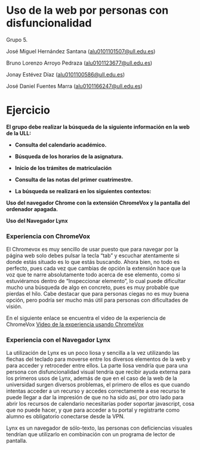 # **Uso de la web por personas con disfuncionalidad** 

Grupo 5.

José Miguel Hernández Santana
(alu0101101507@ull.edu.es)

Bruno Lorenzo Arroyo Pedraza
(alu0101123677@ull.edu.es)

Jonay Estévez Díaz
(alu0101100586@ull.edu.es)

José Daniel Fuentes Marra
(alu0101166247@ull.edu.es)


# Ejercicio
**El grupo debe realizar la búsqueda de la siguiente información en la web de la ULL:**

* **Consulta del calendario académico.**

* **Búsqueda de los horarios de la asignatura.** 

* **Inicio de los trámites de matriculación**

* **Consulta de las notas del primer cuatrimestre.**

* **La búsqueda se realizará en los siguientes contextos:**

**Uso del navegador Chrome con la extensión ChromeVox y la pantalla del ordenador apagada.**

**Uso del Navegador Lynx**


### **Experiencia con ChromeVox**

El Chromevox es muy sencillo de usar puesto que para navegar por la página web solo debes pulsar la tecla “tab” y escuchar atentamente si donde estás situado es lo que estás buscando. Ahora bien, no todo es perfecto, pues cada vez que cambias de opción la extensión hace que la voz que te narre absolutamente todo acerca de ese elemento, como si estuviéramos dentro de “Inspeccionar elemento”, lo cual puede dificultar mucho una búsqueda de algo en concreto, pues es muy probable que pierdas el hilo. Cabe destacar que para personas ciegas no es muy buena opción, pero podría ser mucho más útil para personas con dificultades de visión. 

En el siguiente enlace se encuentra el video de la experiencia de ChromeVox [Video de la experiencia usando ChromeVox](https://drive.google.com/file/d/17YFaUdLYq2M0k9g6W9S15s-7jAHcVG2x/view?usp=sharing)


### **Experiencia con el Navegador Lynx**

La utilización de Lynx es un poco liosa y sencilla a la vez utilizando las flechas del teclado para moverse entre los diversos elementos de la web y para acceder y retroceder entre ellos. La parte liosa vendría que para una persona con disfuncionalidad visual tendría que recibir ayuda externa para los primeros usos de Lynx, además de que en el caso de la web de la universidad surgen diversos problemas, el primero de ellos es que cuando intentas acceder a un recurso y accedes correctamente a ese recurso te puede llegar a dar la impresión de que no ha sido así, por otro lado para abrir los recursos de calendario necesitarías poder soportar javascript, cosa que no puede hacer, y que para acceder a tu portal y registrarte como alumno es obligatorio conectarse desde la VPN. 

Lynx es un navegador de sólo-texto, las personas con deficiencias visuales tendrían que utilizarlo en combinación con un programa de lector de pantalla.

